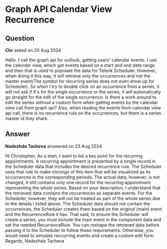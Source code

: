 # Graph API Calendar View Recurrence

## Question

**Chr** asked on 20 Aug 2024

Hello. I call the graph api for outlook, getting users' calendar events. I use the calendar view, which get events based on a start and end date range and then that is used to populate the data for Telerik Scheduler. However, when doing it this way, it will retrieve only the occurrences and not the master event(The symbol for recurring series does not even show up for Scheduler). So when I try to double click on an occurrence from a series, it will not ask if it's for the single occurrence or the series, it will automatically go straight for the edit of the single occurrence. Is there a work around to edit the series without a custom form when getting events by the calendar view call from graph api? Also, when reading the events from calendar view api call, there is no recurrence rule on the occurrences, but there is a series master id they share.

## Answer

**Nadezhda Tacheva** answered on 23 Aug 2024

Hi Christopher, As a start, I want to list a key point for the recurring appointments. A recurring appointment is presented by a single record in the Scheduler data that includes the desired recurrence rule. The Scheduler uses that rule to make clonings of this item that will be visualized as its occurrences in the corresponding periods. The actual data, however, is not changed, it still contains only one record for the recurring appointment representing the whole series. Based on your description, I understand that the retrieved data contains the occurrences as separate events. For the Scheduler, however, they will not be treated as part of the whole series due to the details I listed above. The Scheduler data should not contain the occurrences, the Scheduler creates them based on the original (main) event and the RecurrenceRule it has. That said, to ensure the Scheduler will create a series, you must include the main event in the component data and set the needed RecurrenceRule. You can reshape the retrieved data before passing it to the Scheduler to follow these requirements. Otherwise, you would need to simulate reccurring events and create a custom edit form. Regards, Nadezhda Tacheva
